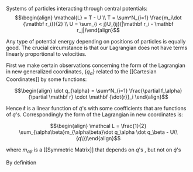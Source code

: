 Systems of particles interacting through central potentials:
$$\begin{align} \mathcal{L} = T - U \\ T = \sum^N_{i=1} \frac{m_i\dot {\mathbf r_i}}{2} \\ U = \sum_{i < j}U_{ij}(|\mathbf r_i - \mathbf r_j|)\end{align}$$

Any type of potential energy depending on positions of particles is equally good. The crucial circumstance is that our Lagrangian does not have terms linearly proportional to velocities.

First we make certain observations concerning the form of the Lagrangian in new generalized coordinates, $\{q_{\alpha}\}$ related to the [[Cartesian Coordinates]] by some functions: 

$$\begin{align} \dot q_{\alpha} = \sum^N_{i=1} \frac{\partial f_\alpha}{\partial \mathbf r} \cdot \mathbf {\dot{r}}_i \end{align}$$

Hence $\mathbf{\dot{r}}$ is a linear function of $\dot q$'s with some coefficients that are functions of $q$'s. Correspondingly the form of the Lagrangian in new coordinates is: 

$$\begin{align} \mathcal L = \frac{1}{2} \sum_{\alpha\beta}m_{\alpha\beta}\dot q_\alpha \dot q_\beta - U(\{q\})\end{align}$$

where $m_{\alpha\beta}$ is a [[Symmetric Matrix]] that depends on $q$'s , but not on $\dot q$'s

By definition 